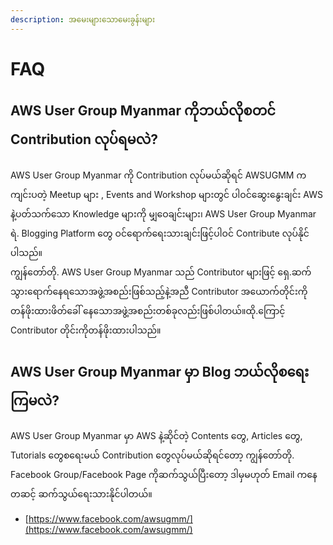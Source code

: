 ```yaml
---
description: အမေးများသောမေးခွန်းများ
---
```


# FAQ

## AWS User Group Myanmar ကိုဘယ်လိုစတင် Contribution လုပ်ရမလဲ? 

AWS User Group Myanmar ကို Contribution လုပ်မယ်ဆိုရင် AWSUGMM ကကျင်းပတဲ့ Meetup များ , Events and Workshop များတွင် ပါဝင်ဆွေးနွေးချင်း AWS နဲ့ပတ်သက်သော Knowledge များကို မျှဝေချင်းများ၊ AWS User Group Myanmar ရဲ. Blogging Platform တွေ ဝင်ရောက်ရေးသားချင်းဖြင့်ပါဝင် Contribute လုပ်နိုင်ပါသည်။  
ကျွန်တော်တို. AWS User Group Myanmar သည် Contributor များဖြင့် ရှေ.ဆက်သွားရောက်နေရသောအဖွဲ့အစည်းဖြစ်သည့်နဲ့အညီ Contributor အယောက်တိုင်းကိုတန်ဖိုးထားဖိတ်ခေါ် နေသောအဖွဲ့အစည်းတစ်ခုလည်းဖြစ်ပါတယ်။ထို.ကြောင့် Contributor တိုင်းကိုတန်ဖိုးထားပါသည်။

## AWS User Group Myanmar မှာ Blog ဘယ်လိုစရေးကြမလဲ?

AWS User Group Myanmar မှာ AWS နဲ့ဆိုင်တဲ့ Contents တွေ, Articles တွေ, Tutorials တွေစရေးမယ် Contribution တွေလုပ်မယ်ဆိုရင်တော့ ကျွန်တော်တို. Facebook Group/Facebook Page ကိုဆက်သွယ်ပြီးတော့ ဒါမှမဟုတ် Email ကနေတဆင့် ဆက်သွယ်ရေးသားနိုင်ပါတယ်။ 

* [https://www.facebook.com/awsugmm/](https://www.facebook.com/awsugmm/)



